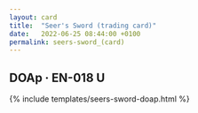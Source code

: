 ```yaml
---
layout: card
title:  "Seer's Sword (trading card)"
date:   2022-06-25 08:44:00 +0100
permalink: seers-sword_(card)
---
```


## DOAp &middot; EN-018 U

{% include templates/seers-sword-doap.html %}